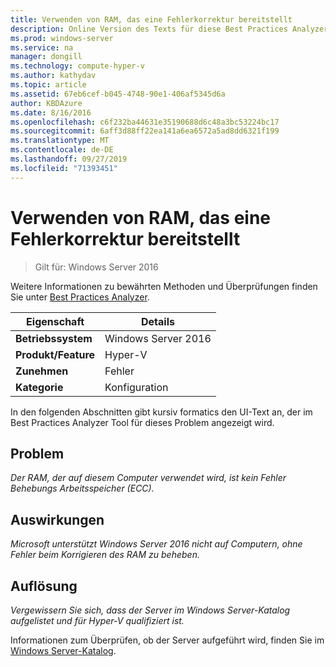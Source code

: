 ```yaml
---
title: Verwenden von RAM, das eine Fehlerkorrektur bereitstellt
description: Online Version des Texts für diese Best Practices Analyzer Regel.
ms.prod: windows-server
ms.service: na
manager: dongill
ms.technology: compute-hyper-v
ms.author: kathydav
ms.topic: article
ms.assetid: 67eb6cef-b045-4748-90e1-406af5345d6a
author: KBDAzure
ms.date: 8/16/2016
ms.openlocfilehash: c6f232ba44631e35190688d6c48a3bc53224bc17
ms.sourcegitcommit: 6aff3d88ff22ea141a6ea6572a5ad8dd6321f199
ms.translationtype: MT
ms.contentlocale: de-DE
ms.lasthandoff: 09/27/2019
ms.locfileid: "71393451"
---
```

# <a name="use-ram-that-provides-error-correction"></a>Verwenden von RAM, das eine Fehlerkorrektur bereitstellt

>Gilt für: Windows Server 2016

Weitere Informationen zu bewährten Methoden und Überprüfungen finden Sie unter [Best Practices Analyzer](https://go.microsoft.com/fwlink/?LinkId=122786).  
  
|Eigenschaft|Details|  
|-|-|  
|**Betriebssystem**|Windows Server 2016|  
|**Produkt/Feature**|Hyper-V|  
|**Zunehmen**|Fehler|  
|**Kategorie**|Konfiguration|  
  
In den folgenden Abschnitten gibt kursiv formatics den UI-Text an, der im Best Practices Analyzer Tool für dieses Problem angezeigt wird.  
  
## <a name="issue"></a>Problem  
  
*Der RAM, der auf diesem Computer verwendet wird, ist kein Fehler Behebungs Arbeitsspeicher (ECC).*  
  
## <a name="impact"></a>Auswirkungen  
  
*Microsoft unterstützt Windows Server 2016 nicht auf Computern, ohne Fehler beim Korrigieren des RAM zu beheben.*  
  
## <a name="resolution"></a>Auflösung  
  
*Vergewissern Sie sich, dass der Server im Windows Server-Katalog aufgelistet und für Hyper-V qualifiziert ist.*  
  
Informationen zum Überprüfen, ob der Server aufgeführt wird, finden Sie im [Windows Server-Katalog](https://www.windowsservercatalog.com/).  
  


